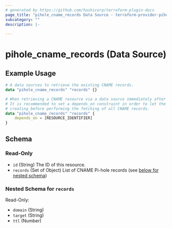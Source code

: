 ```yaml
---
# generated by https://github.com/hashicorp/terraform-plugin-docs
page_title: "pihole_cname_records Data Source - terraform-provider-pihole"
subcategory: ""
description: |-
  
---
```


# pihole_cname_records (Data Source)



## Example Usage

```terraform
# A data sources to retrieve the existing CNAME records.
data "pihole_cname_records" "records" {}

# When retrieving a CNAME resource via a data source immediately after creating the resource,
# It is recommended to set a depends_on constraint in order to let the resource finish
# creating before performing the fetching of all CNAME records.
data "pihole_cname_records" "records" {
    depends_on = [RESOURCE_IDENTIFIER]
}
```

<!-- schema generated by tfplugindocs -->
## Schema

### Read-Only

- `id` (String) The ID of this resource.
- `records` (Set of Object) List of CNAME Pi-hole records (see [below for nested schema](#nestedatt--records))

<a id="nestedatt--records"></a>
### Nested Schema for `records`

Read-Only:

- `domain` (String)
- `target` (String)
- `ttl` (Number)
